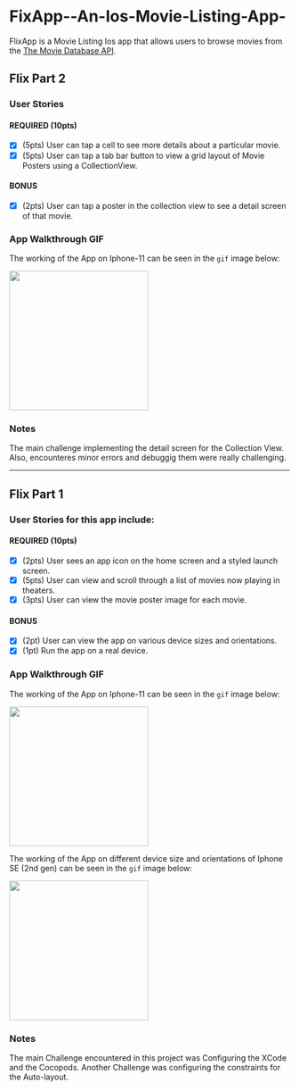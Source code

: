 # FixApp--An-Ios-Movie-Listing-App-
FlixApp is a Movie Listing Ios app that allows users to browse movies from the [The Movie Database API](http://docs.themoviedb.apiary.io/#).

## Flix Part 2

### User Stories

#### REQUIRED (10pts)
- [x] (5pts) User can tap a cell to see more details about a particular movie.
- [x] (5pts) User can tap a tab bar button to view a grid layout of Movie Posters using a CollectionView.

#### BONUS
- [x] (2pts) User can tap a poster in the collection view to see a detail screen of that movie.

### App Walkthrough GIF
The working of the App on Iphone-11 can be seen in the `gif` image below: 

<img src="https://github.com/Rakesh-Nagaraju/FixApp--An-Ios-Movie-Listing-App-/blob/main/gif_Iphone_11_part_2.gif" width=250><br>

### Notes
The main challenge implementing the detail screen for the Collection View. 
Also, encounteres minor errors and debuggig them were really challenging.

---

## Flix Part 1

### User Stories for this app include:
#### REQUIRED (10pts)
- [x] (2pts) User sees an app icon on the home screen and a styled launch screen.
- [x] (5pts) User can view and scroll through a list of movies now playing in theaters.
- [x] (3pts) User can view the movie poster image for each movie.

#### BONUS
- [x] (2pt) User can view the app on various device sizes and orientations.
- [x] (1pt) Run the app on a real device.

### App Walkthrough GIF
The working of the App on Iphone-11 can be seen in the `gif` image below: 

<img src="https://github.com/Rakesh-Nagaraju/FixApp--An-Ios-Movie-Listing-App-/blob/main/gif_Iphone_11.gif" width=250><br>

The working of the App on different device size and orientations of Iphone SE (2nd gen) can be seen in the `gif` image below: 

<img src="https://github.com/Rakesh-Nagaraju/FixApp--An-Ios-Movie-Listing-App-/blob/main/gif_Iphone_SE(2ndgen).gif" width=250><br>

### Notes
The main Challenge encountered in this project was Configuring the XCode and the Cocopods.
Another Challenge was configuring the constraints for the Auto-layout.
